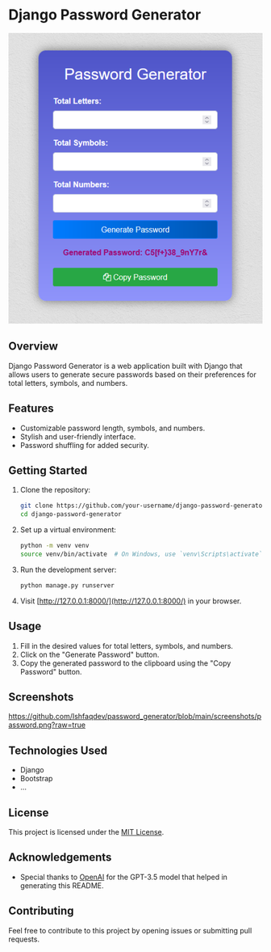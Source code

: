 # Django Password Generator

![Password Generator ScreenShot](https://github.com/Ishfaqdev/password_generator/blob/main/screenshots/password.png?raw=true)

## Overview

Django Password Generator is a web application built with Django that allows users to generate secure passwords based on their preferences for total letters, symbols, and numbers.

## Features

- Customizable password length, symbols, and numbers.
- Stylish and user-friendly interface.
- Password shuffling for added security.

## Getting Started

1. Clone the repository:

   ```bash
   git clone https://github.com/your-username/django-password-generator.git
   cd django-password-generator
   ```

2. Set up a virtual environment:

   ```bash
   python -m venv venv
   source venv/bin/activate  # On Windows, use `venv\Scripts\activate`
   ```

3. Run the development server:

   ```bash
   python manage.py runserver
   ```

4. Visit [http://127.0.0.1:8000/](http://127.0.0.1:8000/) in your browser.

## Usage

1. Fill in the desired values for total letters, symbols, and numbers.
2. Click on the "Generate Password" button.
3. Copy the generated password to the clipboard using the "Copy Password" button.

## Screenshots

https://github.com/Ishfaqdev/password_generator/blob/main/screenshots/password.png?raw=true

## Technologies Used

- Django
- Bootstrap
- ...

## License

This project is licensed under the [MIT License](LICENSE).

## Acknowledgements

- Special thanks to [OpenAI](https://www.openai.com/) for the GPT-3.5 model that helped in generating this README.

## Contributing

Feel free to contribute to this project by opening issues or submitting pull requests.
